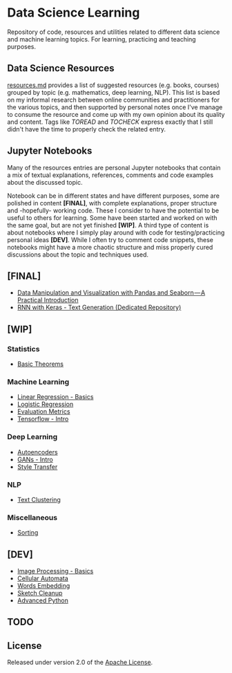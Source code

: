 # Data Science Learning
Repository of code, resources and utilities related to different data science and machine learning topics. For learning, practicing and teaching purposes.

## Data Science Resources
[resources.md](resources.md) provides a list of suggested resources (e.g. books, courses) grouped by topic (e.g. mathematics, deep learning, NLP). This list is based on my informal research between online communities and practitioners for the various topics, and then supported by personal notes once I've manage to consume the resource and come up with my own opinion about its quality and content. Tags like *TOREAD* and *TOCHECK* express exactly that I still didn't have the time to properly check the related entry.


## Jupyter Notebooks
Many of the resources entries are personal Jupyter notebooks that contain a mix of textual explanations, references, comments and code examples about the discussed topic.

Notebook can be in different states and have different purposes, some are polished in content **[FINAL]**, with complete explanations, proper structure and -hopefully- working code. These I consider to have the potential to be useful to others for learning. Some have been started and worked on with the same goal, but are not yet finished **[WIP]**.
A third type of content is about notebooks where I simply play around with code for testing/practicing personal ideas **[DEV]**. While I often try to comment code snippets, these notebooks might have a more chaotic structure and miss properly cured discussions about the topic and techniques used.

## [FINAL]
* [Data Manipulation and Visualization with Pandas and Seaborn — A Practical Introduction](data%20analysis/Pandas%20and%20Seaborn.ipynb)
* [RNN with Keras - Text Generation (Dedicated Repository)](https://github.com/5agado/recurrent-neural-networks-intro/blob/master/RNN%20with%20Keras%20-%20Text%20Generation.ipynb)

## [WIP]

### Statistics
* [Basic Theorems](statistics/Statistics%20-%20Basic%20Theorems.ipynb)
### Machine Learning
* [Linear Regression - Basics](machine%20learning/Linear%20Regression%20-%20Basics.ipynb)
* [Logistic Regression](machine%20learning/Logistic%20Regression.ipynb)
* [Evaluation Metrics](machine%20learning/Evaluation%20Metrics.ipynb)
* [Tensorflow - Intro](machine%20learning/Tensorflow%20-%20Intro.ipynb)
### Deep Learning
* [Autoencoders](deep%20learning/Autoencoders.ipynb)
* [GANs - Intro](deep%20learning/GANs%20Intro.ipynb)
* [Style Transfer](deep%20learning/Style%20Transfer.ipynb)
### NLP
* [Text Clustering](nlp/Text%20Clustering.ipynb)
### Miscellaneous
* [Sorting](miscellaneous/Sorting.ipynb)

## [DEV]
* [Image Processing - Basics](image%20processing/Image%20Processing%20-%20Basics.ipynb)
* [Cellular Automata](cellular%20automata/Cellular%20Automata.ipynb)
* [Words Embedding](nlp/Words%20Embeddings.ipynb)
* [Sketch Cleanup](deep%20learning/Sketch%20Cleanup.ipynb)
* [Advanced Python](miscellaneous/Advanced%20Python.ipynb)

## TODO
	
## License

Released under version 2.0 of the [Apache License].

[Apache license]: http://www.apache.org/licenses/LICENSE-2.0